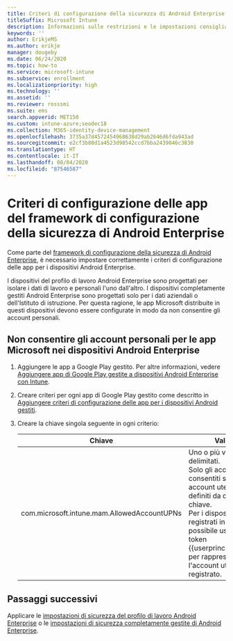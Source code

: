 ```yaml
---
title: Criteri di configurazione della sicurezza di Android Enterprise
titleSuffix: Microsoft Intune
description: Informazioni sulle restrizioni e le impostazioni consigliate per la sicurezza di base ed elevata dei dispositivi Android Enterprise.
keywords: ''
author: ErikjeMS
ms.author: erikje
manager: dougeby
ms.date: 06/24/2020
ms.topic: how-to
ms.service: microsoft-intune
ms.subservice: enrollment
ms.localizationpriority: high
ms.technology: ''
ms.assetid: ''
ms.reviewer: rosssmi
ms.suite: ems
search.appverid: MET150
ms.custom: intune-azure;seodec18
ms.collection: M365-identity-device-management
ms.openlocfilehash: 3735a37d4572454968638d29ab2646d6fda943ad
ms.sourcegitcommit: e2cf3b80d1a4523d98542ccd7bba2439046c3830
ms.translationtype: HT
ms.contentlocale: it-IT
ms.lasthandoff: 08/04/2020
ms.locfileid: "87546587"
---
```

# <a name="android-enterprise-security-configuration-framework-app-configuration-policies"></a>Criteri di configurazione delle app del framework di configurazione della sicurezza di Android Enterprise

Come parte del [framework di configurazione della sicurezza di Android Enterprise](android-configuration-framework.md), è necessario impostare correttamente i criteri di configurazione delle app per i dispositivi Android Enterprise.

I dispositivi del profilo di lavoro Android Enterprise sono progettati per isolare i dati di lavoro e personali l'uno dall'altro. I dispositivi completamente gestiti Android Enterprise sono progettati solo per i dati aziendali o dell'Istituto di istruzione. Per questa ragione, le app Microsoft distribuite in questi dispositivi devono essere configurate in modo da non consentire gli account personali.

## <a name="disallow-personal-accounts-for-microsoft-apps-on-android-enterprise-devices"></a>Non consentire gli account personali per le app Microsoft nei dispositivi Android Enterprise

1. Aggiungere le app a Google Play gestito. Per altre informazioni, vedere [Aggiungere app di Google Play gestite a dispositivi Android Enterprise con Intune](../apps/apps-add-android-for-work.md).
2. Creare criteri per ogni app di Google Play gestito come descritto in [Aggiungere criteri di configurazione delle app per i dispositivi Android gestiti]().
3. Creare la chiave singola seguente in ogni criterio:

    | Chiave | Valori |
    | --- | --- |
    | com.microsoft.intune.mam.AllowedAccountUPNs | Uno o più valori; UPN delimitati.<br>Solo gli account consentiti sono gli account utente gestiti definiti da questa chiave.<br>Per i dispositivi registrati in Intune, è possibile usare il token {{userprincipalname}} per rappresentare l'account utente registrato. |


## <a name="next-steps"></a>Passaggi successivi
Applicare le [impostazioni di sicurezza del profilo di lavoro Android Enterprise](android-work-profile-security-settings.md) o le [impostazioni di sicurezza completamente gestite di Android Enterprise](android-fully-managed-security-settings.md).